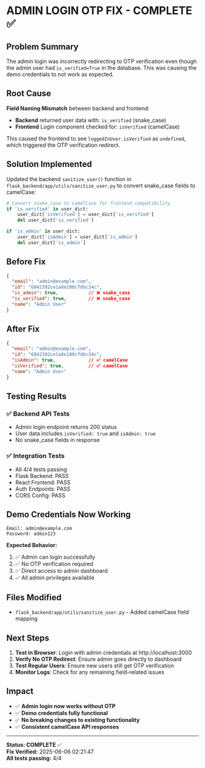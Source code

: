 # ADMIN LOGIN OTP FIX - COMPLETE ✅

## Problem Summary
The admin login was incorrectly redirecting to OTP verification even though the admin user had `is_verified=True` in the database. This was causing the demo credentials to not work as expected.

## Root Cause
**Field Naming Mismatch** between backend and frontend:
- **Backend** returned user data with: `is_verified` (snake_case)
- **Frontend** Login component checked for: `isVerified` (camelCase)

This caused the frontend to see `loggedInUser.isVerified` as `undefined`, which triggered the OTP verification redirect.

## Solution Implemented
Updated the backend `sanitize_user()` function in `flask_backend/app/utils/sanitize_user.py` to convert snake_case fields to camelCase:

```python
# Convert snake_case to camelCase for frontend compatibility
if 'is_verified' in user_dict:
    user_dict['isVerified'] = user_dict['is_verified']
    del user_dict['is_verified']

if 'is_admin' in user_dict:
    user_dict['isAdmin'] = user_dict['is_admin']
    del user_dict['is_admin']
```

## Before Fix
```json
{
  "email": "admin@example.com",
  "id": "6842392ce1a8e100cfdbc34c",
  "is_admin": true,           // ❌ snake_case
  "is_verified": true,        // ❌ snake_case
  "name": "Admin User"
}
```

## After Fix
```json
{
  "email": "admin@example.com",
  "id": "6842392ce1a8e100cfdbc34c",
  "isAdmin": true,            // ✅ camelCase
  "isVerified": true,         // ✅ camelCase
  "name": "Admin User"
}
```

## Testing Results

### ✅ Backend API Tests
- Admin login endpoint returns 200 status
- User data includes `isVerified: true` and `isAdmin: true`
- No snake_case fields in response

### ✅ Integration Tests
- All 4/4 tests passing
- Flask Backend: PASS
- React Frontend: PASS  
- Auth Endpoints: PASS
- CORS Config: PASS

## Demo Credentials Now Working
```
Email: admin@example.com
Password: admin123
```

**Expected Behavior:**
1. ✅ Admin can login successfully
2. ✅ No OTP verification required  
3. ✅ Direct access to admin dashboard
4. ✅ All admin privileges available

## Files Modified
- `flask_backend/app/utils/sanitize_user.py` - Added camelCase field mapping

## Next Steps
1. **Test in Browser**: Login with admin credentials at http://localhost:3000
2. **Verify No OTP Redirect**: Ensure admin goes directly to dashboard
3. **Test Regular Users**: Ensure new users still get OTP verification
4. **Monitor Logs**: Check for any remaining field-related issues

## Impact
- ✅ **Admin login now works without OTP**
- ✅ **Demo credentials fully functional**
- ✅ **No breaking changes to existing functionality**
- ✅ **Consistent camelCase API responses**

---
**Status: COMPLETE** ✅  
**Fix Verified:** 2025-06-06 02:21:47  
**All tests passing:** 4/4
